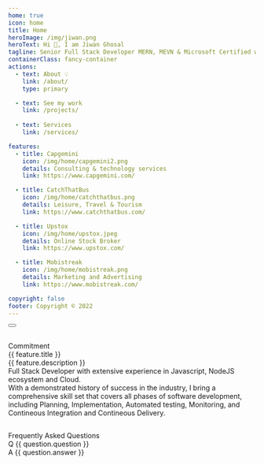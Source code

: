 ```yaml
---
home: true
icon: home
title: Home
heroImage: /img/jiwan.png
heroText: Hi 👋, I am Jiwan Ghosal
tagline: Senior Full Stack Developer MERN, MEVN & Microsoft Certified with AZ 900 & Google Certified SEM Analyst 
containerClass: fancy-container
actions:
  - text: About 💡
    link: /about/
    type: primary

  - text: See my work
    link: /projects/
  
  - text: Services
    link: /services/

features:
  - title: Capgemini
    icon: /img/home/capgemini2.png
    details: Consulting & technology services
    link: https://www.capgemini.com/

  - title: CatchThatBus
    icon: /img/home/catchthatbus.png
    details: Leisure, Travel & Tourism
    link: https://www.catchthatbus.com/

  - title: Upstox
    icon: /img/home/upstox.jpeg
    details: Online Stock Broker
    link: https://www.upstox.com/

  - title: Mobistreak
    icon: /img/home/mobistreak.png
    details: Marketing and Advertising
    link: https://www.mobistreak.com/

copyright: false
footer: Copyright © 2022
---
```

<div class="flex felx-row justify-content-center">
  <Button label="Consultation form" @click="visible = true" />
</div>


##

<div class="my-4">
  <div class="my-4 font-bold text-5xl text-center">Commitment</div>
  <div class="grid mt-4">
    <div class="md:col col-12" v-for="feature in features" :key="feature.title">
      <i :class="feature.icon" class="m-auto text-400 pl-3" style="font-size: 5rem"></i>
      <div class="mt-4 font-bold text-base">{{ feature.title }}</div>
      <div class="mt-2 text-sm">
        {{ feature.description }}
      </div>
    </div>
  </div>
</div>
<div class="text-md text-2xl mt-8">Full Stack Developer with extensive experience in Javascript, NodeJS ecosystem and Cloud.</div>
<div class="my-4">
With a demonstrated history of success in the industry, I bring a comprehensive skill set that covers all phases of software development, including Planning, Implementation, Automated testing, Monitoring, and Contineous Integration and Contineous Delivery.
</div>

##

<div v-if="questions" class="mt-8">
<div class="text-xl font-bold">Frequently Asked Questions</div>
<div class="grid md:mx-8 mt-8 overflow-hidden border-round-2xl" :style="getImage()">
  <div class="md:col-6 col-12">
    <div class="surface-100 p-6 border-round-2xl">
      <div v-for="question in questions" :key="question.id">
        <div class="flex flex-column my-4 gap-2">
          <div class="font-bold">Q {{ question.question }}</div>
          <div>A {{ question.answer }}</div>
        </div>
      </div>
    </div>
  </div>
</div>
</div>

<Dialog 
  v-model:visible="visible"
  header="Consultation form"
  modal
  :pt="{
      root: 'border-none',
      mask: {
          style: 'backdrop-filter: blur(2px)'
      }
  }"
  :style="{ width: '60rem' }">
    <span class="p-text-secondary block mb-5">Update your information.</span>
    <form class="felx flex-column">
      <div class="felx flex-column gap-2 mb-4 w-full">
        <label for="name">Name</label>
        <InputText id="name" v-model="form.name" required class="w-full" />
      </div>
      <div class="felx flex-column gap-2 mb-4 w-full">
        <label for="email">Email</label>
        <InputText id="email" v-model="form.email" type="email" required  class="w-full"/>
      </div>
      <div class="felx flex-column gap-2 mb-4 w-full">
        <label for="phone">Phone</label>
        <InputText id="phone" v-model="form.phone" type="tel"  class="w-full"/>
      </div>
      <div class="felx flex-column gap-2 mb-4 w-full">
        <label for="service">Service</label>
        <Dropdown id="service" v-model="form.service" :options="services" optionLabel="name" placeholder="Select a service" class="w-full" />
      </div>
      <div class="felx flex-column gap-2 mb-4 w-full">
        <label for="message">Message</label>
        <Textarea id="message" v-model="form.message" rows="5"  class="w-full"/>
      </div>
    </form>
    <div class="flex justify-content-end gap-2">
        <Button type="button" label="Cancel" severity="secondary" @click="visible = false"></Button>
        <Button type="submit" label="Send" @click="submitForm"></Button>
    </div>
</Dialog>

##

<div class="my-8">
  <div class="text-center">
    <div class="text-6xl font-bold">Contact Me</div>
    <div class="my-4 text-md">Let's Work Together!</div>
  </div>
  <div class="my-4 text-center text-md"> I'm always eager to take on new challenges and collaborate on exciting projects. If you’re looking for a dedicated Full Stack Developer feel free to reach out. <a href="mailto:jiwan.cse@gmail.com" size="large" color="deeppink" class="text-center">Send email</a>
  </div>
  <div class="flex flex-row justify-content-end flex-wrap gap-4 p-3 mx-6">
    <a
      v-for="(socialElement, socialIndex) in social"
      :key="socialIndex"
      :href="socialElement.url"
      target="_blank"
      class="flex flex-row text-600 gap-2"
      >
      <i :class="socialElement.icon" style="font-size: 1rem"></i>
      </a>
  </div>
</div>


## 

<div class="my-8">
  <div class="text-center">
    <div class="text-6xl font-bold">What Our Customers Are Saying</div>
    <div class="my-4 text-md">I treat every client as a strategic partner. Here’s what they have to say about working with Jiwan Ghosal</div>
  </div>
  <div class="my-4 text-center text-md overflow-x-scroll ">
    <div class="flex flex-row align-items-center">
      <div class="col-6 surface-card shadow-1 border-round-md p-2 m-2" v-for="(testimonial, index) in testimonials" :key="index">
        <div class="font-italic mb-8">
          <div><span class="font-bold text-7xl">"</span> {{ testimonial.message }}</div>
        </div>
        <div class="flex align-items-center">
          <img :src="testimonial.avatar" alt="Avatar" class="border-circle" width="50px" />
          <a :href="testimonial.link" target="_blank">
            <div class="flex flex-column align-items-start ml-2">
              <div>{{ testimonial.name }}</div>
              <div>{{ testimonial.designation }}</div>
              <div>
                <img :alt="testimonial.name" src="https://primefaces.org/cdn/primevue/images/flag/flag_placeholder.png" :class="`flag flag-${testimonial.code.toLowerCase()} mr-2`" style="width: 18px" />
                {{ testimonial.location }}
              </div>
            </div>
          </a>
        </div>
      </div>
    </div>
  </div>
</div>

## 

<div class="flex felx-row gap-2 grid nested-grid justify-content-center my-8">
  <div class="text-center col-12">
    <div class="text-6xl font-bold">Skills & Expertise</div>
  </div>
  <div class="col-3 gap-1 grid mt-4 h-min surface-card shadow-1 grid-nogutter" v-for= "(item, index) in skills">
      <div class="col-12 font-bold text-xl">{{item.name}}</div>
      <div v-for= "(part, i) in item.value"><Tag>{{part}}</Tag></div>
  </div>
</div>

##

<div class="flex felx-row gap-2 grid nested-grid justify-content-center my-8">
  <div class="text-center col-12">
    <div class="text-6xl font-bold">Other skills</div>
  </div>
  <div class="col-3 gap-1 grid mt-4 h-min surface-card shadow-1 grid-nogutter" v-for= "(item, index) in otherSkills">
      <div class="col-12 font-bold text-xl">{{item.name}}</div>
      <div v-for= "(part, i) in item.value"> <Tag>{{part}}</Tag></div>
  </div>
</div>


<script setup lang="ts">
import { ref } from "vue";

const visible = ref(false);
const form = ref({
  name: '',
  email: '',
  phone: '',
  service: null,
  message: ''
});

const social= [
  { label: 'Facebook', icon: 'pi pi-facebook', url: 'https://www.facebook.com/profile.php?id=100004925264462' },
  { label: 'Instagram', icon: 'pi pi-instagram', url: 'https://www.instagram.com/jiwan_ghosal/' },
  { label: 'youtube', icon: 'pi pi-youtube', url: 'https://www.youtube.com/@JiwanGhosal' },
  { label: 'linkedin', icon: 'pi pi-linkedin', url: 'https://www.linkedin.com/in/jiwanghosal/' }
]

const services = ref([
  { name: 'Custom Web Development', code: 'C' },
  { name: 'E-commerce Solutions', code: 'D' },
  { name: 'API Development and Integration', code: 'DE' },
  { name: 'Figma to Web', code: 'M' },
  { name: 'Mobile App Development', code: 'M' },
  { name: 'CICD', code: 'M' },
  { name: 'Hosting', code: 'M' },
  { name: 'Doamin', code: 'M' },
  { name: 'Maintenance and Support', code: 'M' },
  { name: 'Consulting and Technical Advisory', code: 'M' },
  { name: 'Others', code: 'M' },
]);

const submitForm = () => {
  visible.value = false
  console.log('Form submitted:', form.value);
  // Add form submission logic here (e.g., send data to an API)
};
const skills = [
  {
    name: "Front end",
    value: ["VueJS", "Vue3", "Nuxt", "Vite","Pinia","Axios", "Vuepress", "Storybook", "Lit","ReactJS", "HTML5","CSS3","JavaScript(ES6)","AngularJS", "UI/UX Design","Web Design","Web Application","Web view","Service Worker","Webpack", "Rollup"]
  },
  {
    name: "Back end",
    value: ["ExpressJS","NodeJS","HapiJS","LoopbackJS","MYSQL","MSSQL","PLSQL","MongoDB","DynamoDB"],
  },
  {
    name: "Hosting & Deployment",
    value: ["Git","CICD","Ansible", "Azure", "YAML", "Docker","Kibana", "Azure Gateway", "Azure Blob" ,"S3","ECS","EC2","Cognito","Lambda","API Gateway","Cloud Watch","VPC","SQS","SNS"],
  },
  {
    name: "Automation Testing",
    value: ["Jest","Testcafe","Lighthouse","Playwright"],
  }
];

const otherSkills = [
  {
    name: "Graphics",
    value: ["Coral Draw", "Adobe Photoshop"],
  },
  {
    name: "Video Editing",
    value: ["Davinci Resolve", "Adobe Premier pro"],
  },
  {
    name: "Marketing",
    value: ["SEO", "Google Adwords"],
  }
];

const questions = [
  {
    id: 1,
    question: "How can I start a project with Jiwan Ghosal?",
    answer: `You can start by contacting us through our phone, email, or filling out the consultation form.`
  },
  {
    id: 2,
    question: 'What services do you offer?',
    answer: `We offer a wide range of services, including Custom Web Development, E-commerce Solutions, API Development and Integration, Figma to Web, Hosting & Deployment`
  },
  {
    id: 3,
    question: 'What is the hourly rate?',
    answer: `$25/hr`
  }
]


const getImage = () =>`background-image: url('/img/home/faq.jpeg');  background-repeat: no-repeat; background-size: cover;`

const features = [
  {
    icon: 'pi pi-calculator',
    title: 'No minimum order',
    description:
      'Try our service without any hassles'
  },
  {
    icon: 'pi pi-bolt',
    title: 'Fast Delivery',
    description:
      'I have got you covered'
  },
  {
    icon: 'pi pi-calendar-clock',
    title: 'Support',
    description:
      'I am here to help!'
  },
  {
    icon: 'pi pi-eye',
    title: 'Free Demo',
    description:
      'Free demo bi weekly to update progress'
  }
]

const testimonials = [
  {
    name: 'Harris Malik',
    designation: 'Senior Product Manager at 8x8',
    message: 'Jiwan is one of the most valuable people I have ever met. He is smart, professional, and never fails to surprise us with creative solutions to difficult problems. Jiwan\'s personality and skills would be a great asset to any company. Highly recommended.',
    avatar: 'https://media.licdn.com/dms/image/D5603AQG8ooyo97JCoA/profile-displayphoto-shrink_400_400/0/1682841547784?e=1723075200&v=beta&t=WbH3BcbAEAyHeARhHPZFnON1BjdItx1V_GBx5k6iiP4',
    link: 'https://www.linkedin.com/in/harrismalik04/',
    location: 'Malaysia',
    code: 'my'
  },
  {
    name: 'Shyam Kumar',
    designation: 'Senior Product Manager at Angel One',
    message: 'I had the pleasure of working with Jiwan for around 2 years. I always found him to a very dependable and hardworking colleague. Many time he went over and above to meet the product requirements, it might be either working overtime to release the project on time or working with other teams to get the production issue fixed. He was always the go to person in the team. I wish him all the best for the future endeavours and I can fully vouch that he will give his 100% every time.',
    avatar: 'https://media.licdn.com/dms/image/D5603AQHZpSlK7j89uA/profile-displayphoto-shrink_100_100/0/1698672442801?e=1723075200&v=beta&t=E85rxj2C06FDC5FQdl8iBdjN1CapnTEBy6nLLWTj7vs',
    link: 'https://www.linkedin.com/in/shyam-kumar-k/',
    location: 'India',
    code: 'in'
  },
  {
    name: 'Jurgen Sweere',
    designation: 'Front End Expert at ABN Amro',
    message: 'Jiwan never stopped amazing me. He brings a lot of front-end knowledge to the table and is able to quickly learn anything new. Jiwan is a great colleague to have!',
    avatar: 'https://media.licdn.com/dms/image/C5603AQGLWlLKfqFZgw/profile-displayphoto-shrink_100_100/0/1516235161685?e=1723075200&v=beta&t=Rk4L37_1TEaDNqfaf6UuDzvVuD8EFeHAN9yy7LJu1rc',
    link: 'https://www.linkedin.com/in/jurgensweere',
    location: 'The Netherlands',
    code: 'nl'
  },
  {
    name: 'Erkan Ateşli',
    designation: 'Chapter Lead at ABN AMRO Bank N.V.',
    message: 'In our connects with Jiwan at ABN AMRO, i noticed that he has in debt knowledge in his expertise field. He can transfer his knowledge easily to others. With his strong analytics skills, he can handle complex questions as usual. Jiwan is a brave colleague i’ve met and we had a lot of fun during the India visit and especially at the party. ',
    avatar: 'https://media.licdn.com/dms/image/C4E03AQFg4Oh_B9JEeQ/profile-displayphoto-shrink_100_100/0/1621625662967?e=1723075200&v=beta&t=-pCdN3E5__viY6S0t-na984qkDxxuOAyGToq3UnTKM0',
    link: 'https://www.linkedin.com/in/erkanatesli',
    location: 'The Netherlands',
    code: 'nl'
  }
];

</script>

